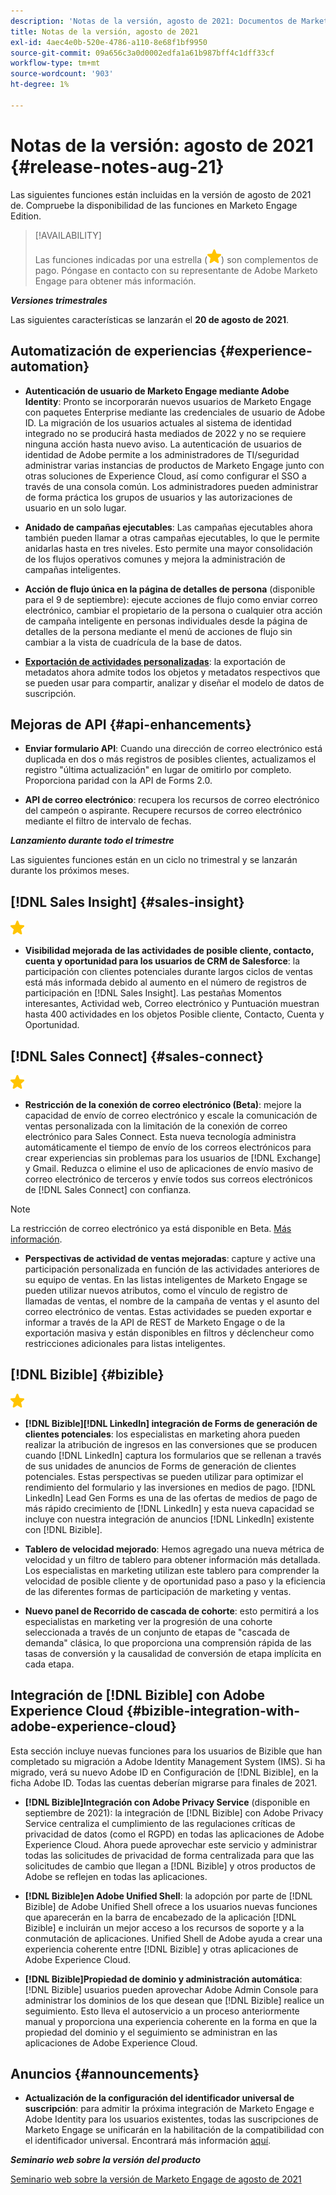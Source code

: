```yaml
---
description: 'Notas de la versión, agosto de 2021: Documentos de Marketo: documentación del producto'
title: Notas de la versión, agosto de 2021
exl-id: 4aec4e0b-520e-4786-a110-8e68f1bf9950
source-git-commit: 09a656c3a0d0002edfa1a61b987bff4c1dff33cf
workflow-type: tm+mt
source-wordcount: '903'
ht-degree: 1%

---
```


# Notas de la versión: agosto de 2021 {#release-notes-aug-21}

Las siguientes funciones están incluidas en la versión de agosto de 2021 de. Compruebe la disponibilidad de las funciones en Marketo Engage Edition.

>[!AVAILABILITY]
>
>Las funciones indicadas por una estrella (![](assets/yellow-star.png)) son complementos de pago. Póngase en contacto con su representante de Adobe Marketo Engage para obtener más información.

**_Versiones trimestrales_**

Las siguientes características se lanzarán el **20 de agosto de 2021**.

## Automatización de experiencias {#experience-automation}

* **Autenticación de usuario de Marketo Engage mediante Adobe Identity**: Pronto se incorporarán nuevos usuarios de Marketo Engage con paquetes Enterprise mediante las credenciales de usuario de Adobe ID. La migración de los usuarios actuales al sistema de identidad integrado no se producirá hasta mediados de 2022 y no se requiere ninguna acción hasta nuevo aviso. La autenticación de usuarios de identidad de Adobe permite a los administradores de TI/seguridad administrar varias instancias de productos de Marketo Engage junto con otras soluciones de Experience Cloud, así como configurar el SSO a través de una consola común. Los administradores pueden administrar de forma práctica los grupos de usuarios y las autorizaciones de usuario en un solo lugar.

* **Anidado de campañas ejecutables**: Las campañas ejecutables ahora también pueden llamar a otras campañas ejecutables, lo que le permite anidarlas hasta en tres niveles. Esto permite una mayor consolidación de los flujos operativos comunes y mejora la administración de campañas inteligentes.

* **Acción de flujo única en la página de detalles de persona** (disponible para el 9 de septiembre): ejecute acciones de flujo como enviar correo electrónico, cambiar el propietario de la persona o cualquier otra acción de campaña inteligente en personas individuales desde la página de detalles de la persona mediante el menú de acciones de flujo sin cambiar a la vista de cuadrícula de la base de datos.

* **[Exportación de actividades personalizadas](/help/marketo/product-docs/administration/marketo-custom-activities/custom-activity-metadata-export.md)**: la exportación de metadatos ahora admite todos los objetos y metadatos respectivos que se pueden usar para compartir, analizar y diseñar el modelo de datos de suscripción.

## Mejoras de API {#api-enhancements}

* **Enviar formulario API**: Cuando una dirección de correo electrónico está duplicada en dos o más registros de posibles clientes, actualizamos el registro &quot;última actualización&quot; en lugar de omitirlo por completo. Proporciona paridad con la API de Forms 2.0.

* **API de correo electrónico**: recupera los recursos de correo electrónico del campeón o aspirante. Recupere recursos de correo electrónico mediante el filtro de intervalo de fechas.

**_Lanzamiento durante todo el trimestre_**

Las siguientes funciones están en un ciclo no trimestral y se lanzarán durante los próximos meses.

## [!DNL Sales Insight] {#sales-insight}

![(estrella)](assets/yellow-star.png)

* **Visibilidad mejorada de las actividades de posible cliente, contacto, cuenta y oportunidad para los usuarios de CRM de Salesforce**: la participación con clientes potenciales durante largos ciclos de ventas está más informada debido al aumento en el número de registros de participación en [!DNL Sales Insight]. Las pestañas Momentos interesantes, Actividad web, Correo electrónico y Puntuación muestran hasta 400 actividades en los objetos Posible cliente, Contacto, Cuenta y Oportunidad.

## [!DNL Sales Connect] {#sales-connect}

![(estrella)](assets/yellow-star.png)

* **Restricción de la conexión de correo electrónico (Beta)**: mejore la capacidad de envío de correo electrónico y escale la comunicación de ventas personalizada con la limitación de la conexión de correo electrónico para Sales Connect. Esta nueva tecnología administra automáticamente el tiempo de envío de los correos electrónicos para crear experiencias sin problemas para los usuarios de [!DNL Exchange] y Gmail. Reduzca o elimine el uso de aplicaciones de envío masivo de correo electrónico de terceros y envíe todos sus correos electrónicos de [!DNL Sales Connect] con confianza.

>[!NOTE]
>
>La restricción de correo electrónico ya está disponible en Beta. [Más información](/help/marketo/product-docs/marketo-sales-connect/email/email-delivery/email-connection-throttling.md).

* **Perspectivas de actividad de ventas mejoradas**: capture y active una participación personalizada en función de las actividades anteriores de su equipo de ventas. En las listas inteligentes de Marketo Engage se pueden utilizar nuevos atributos, como el vínculo de registro de llamadas de ventas, el nombre de la campaña de ventas y el asunto del correo electrónico de ventas.  Estas actividades se pueden exportar e informar a través de la API de REST de Marketo Engage o de la exportación masiva y están disponibles en filtros y déclencheur como restricciones adicionales para listas inteligentes.

## [!DNL Bizible] {#bizible}

![](assets/yellow-star.png)

* **[!DNL Bizible]&#x200B;[!DNL LinkedIn] integración de Forms de generación de clientes potenciales**: los especialistas en marketing ahora pueden realizar la atribución de ingresos en las conversiones que se producen cuando [!DNL LinkedIn] captura los formularios que se rellenan a través de sus unidades de anuncios de Forms de generación de clientes potenciales. Estas perspectivas se pueden utilizar para optimizar el rendimiento del formulario y las inversiones en medios de pago. [!DNL LinkedIn] Lead Gen Forms es una de las ofertas de medios de pago de más rápido crecimiento de [!DNL LinkedIn] y esta nueva capacidad se incluye con nuestra integración de anuncios [!DNL LinkedIn] existente con [!DNL Bizible].

* **Tablero de velocidad mejorado**: Hemos agregado una nueva métrica de velocidad y un filtro de tablero para obtener información más detallada. Los especialistas en marketing utilizan este tablero para comprender la velocidad de posible cliente y de oportunidad paso a paso y la eficiencia de las diferentes formas de participación de marketing y ventas.

* **Nuevo panel de Recorrido de cascada de cohorte**: esto permitirá a los especialistas en marketing ver la progresión de una cohorte seleccionada a través de un conjunto de etapas de &quot;cascada de demanda&quot; clásica, lo que proporciona una comprensión rápida de las tasas de conversión y la causalidad de conversión de etapa implícita en cada etapa.

## Integración de [!DNL Bizible] con Adobe Experience Cloud {#bizible-integration-with-adobe-experience-cloud}

Esta sección incluye nuevas funciones para los usuarios de Bizible que han completado su migración a Adobe Identity Management System (IMS). Si ha migrado, verá su nuevo Adobe ID en Configuración de [!DNL Bizible], en la ficha Adobe ID. Todas las cuentas deberían migrarse para finales de 2021.

* **[!DNL Bizible]Integración con Adobe Privacy Service** (disponible en septiembre de 2021): la integración de [!DNL Bizible] con Adobe Privacy Service centraliza el cumplimiento de las regulaciones críticas de privacidad de datos (como el RGPD) en todas las aplicaciones de Adobe Experience Cloud. Ahora puede aprovechar este servicio y administrar todas las solicitudes de privacidad de forma centralizada para que las solicitudes de cambio que llegan a [!DNL Bizible] y otros productos de Adobe se reflejen en todas las aplicaciones.

* **[!DNL Bizible]en Adobe Unified Shell**: la adopción por parte de [!DNL Bizible] de Adobe Unified Shell ofrece a los usuarios nuevas funciones que aparecerán en la barra de encabezado de la aplicación [!DNL Bizible] e incluirán un mejor acceso a los recursos de soporte y a la conmutación de aplicaciones. Unified Shell de Adobe ayuda a crear una experiencia coherente entre [!DNL Bizible] y otras aplicaciones de Adobe Experience Cloud.

* **[!DNL Bizible]Propiedad de dominio y administración automática**: [!DNL Bizible] usuarios pueden aprovechar Adobe Admin Console para administrar los dominios de los que desean que [!DNL Bizible] realice un seguimiento. Esto lleva el autoservicio a un proceso anteriormente manual y proporciona una experiencia coherente en la forma en que la propiedad del dominio y el seguimiento se administran en las aplicaciones de Adobe Experience Cloud.

## Anuncios {#announcements}

* **Actualización de la configuración del identificador universal de suscripción**: para admitir la próxima integración de Marketo Engage e Adobe Identity para los usuarios existentes, todas las suscripciones de Marketo Engage se unificarán en la habilitación de la compatibilidad con el identificador universal. Encontrará más información [aquí](/help/marketo/product-docs/administration/settings/using-a-universal-id-for-subscription-login.md).

**_Seminario web sobre la versión del producto_**

[Seminario web sobre la versión de Marketo Engage de agosto de 2021](https://engage.marketo.com/August21_Release_Webinar.html)
